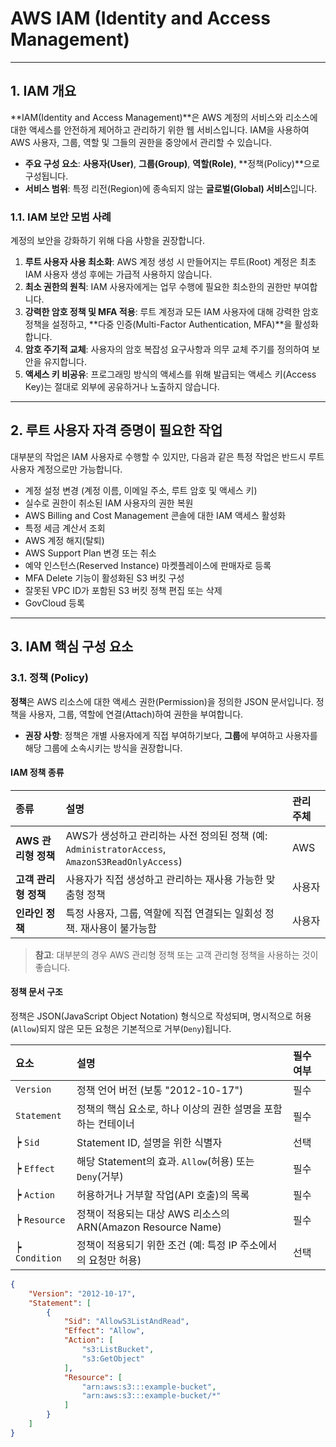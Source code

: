 # AWS IAM (Identity and Access Management)

---

## 1. IAM 개요

**IAM(Identity and Access Management)**은 AWS 계정의 서비스와 리소스에 대한 액세스를 안전하게 제어하고 관리하기 위한 웹 서비스입니다. IAM을 사용하여 AWS 사용자, 그룹, 역할 및 그들의 권한을 중앙에서 관리할 수 있습니다.

- **주요 구성 요소**: **사용자(User)**, **그룹(Group)**, **역할(Role)**, **정책(Policy)**으로 구성됩니다.
- **서비스 범위**: 특정 리전(Region)에 종속되지 않는 **글로벌(Global) 서비스**입니다.

### 1.1. IAM 보안 모범 사례

계정의 보안을 강화하기 위해 다음 사항을 권장합니다.

1.  **루트 사용자 사용 최소화**: AWS 계정 생성 시 만들어지는 루트(Root) 계정은 최초 IAM 사용자 생성 후에는 가급적 사용하지 않습니다.
2.  **최소 권한의 원칙**: IAM 사용자에게는 업무 수행에 필요한 최소한의 권한만 부여합니다.
3.  **강력한 암호 정책 및 MFA 적용**: 루트 계정과 모든 IAM 사용자에 대해 강력한 암호 정책을 설정하고, **다중 인증(Multi-Factor Authentication, MFA)**을 활성화합니다.
4.  **암호 주기적 교체**: 사용자의 암호 복잡성 요구사항과 의무 교체 주기를 정의하여 보안을 유지합니다.
5.  **액세스 키 비공유**: 프로그래밍 방식의 액세스를 위해 발급되는 액세스 키(Access Key)는 절대로 외부에 공유하거나 노출하지 않습니다.

---

## 2. 루트 사용자 자격 증명이 필요한 작업

대부분의 작업은 IAM 사용자로 수행할 수 있지만, 다음과 같은 특정 작업은 반드시 루트 사용자 계정으로만 가능합니다.

- 계정 설정 변경 (계정 이름, 이메일 주소, 루트 암호 및 액세스 키)
- 실수로 권한이 취소된 IAM 사용자의 권한 복원
- AWS Billing and Cost Management 콘솔에 대한 IAM 액세스 활성화
- 특정 세금 계산서 조회
- AWS 계정 해지(탈퇴)
- AWS Support Plan 변경 또는 취소
- 예약 인스턴스(Reserved Instance) 마켓플레이스에 판매자로 등록
- MFA Delete 기능이 활성화된 S3 버킷 구성
- 잘못된 VPC ID가 포함된 S3 버킷 정책 편집 또는 삭제
- GovCloud 등록

---

## 3. IAM 핵심 구성 요소

### 3.1. 정책 (Policy)

**정책**은 AWS 리소스에 대한 액세스 권한(Permission)을 정의한 JSON 문서입니다. 정책을 사용자, 그룹, 역할에 연결(Attach)하여 권한을 부여합니다.

- **권장 사항**: 정책은 개별 사용자에게 직접 부여하기보다, **그룹**에 부여하고 사용자를 해당 그룹에 소속시키는 방식을 권장합니다.

#### IAM 정책 종류

| 종류 | 설명 | 관리 주체 |
| :--- | :--- | :--- |
| **AWS 관리형 정책** | AWS가 생성하고 관리하는 사전 정의된 정책 (예: `AdministratorAccess`, `AmazonS3ReadOnlyAccess`) | AWS |
| **고객 관리형 정책** | 사용자가 직접 생성하고 관리하는 재사용 가능한 맞춤형 정책 | 사용자 |
| **인라인 정책** | 특정 사용자, 그룹, 역할에 직접 연결되는 일회성 정책. 재사용이 불가능함 | 사용자 |

> **참고**: 대부분의 경우 AWS 관리형 정책 또는 고객 관리형 정책을 사용하는 것이 좋습니다.

#### 정책 문서 구조

정책은 JSON(JavaScript Object Notation) 형식으로 작성되며, 명시적으로 허용(`Allow`)되지 않은 모든 요청은 기본적으로 거부(`Deny`)됩니다.

| 요소 | 설명 | 필수 여부 |
| :--- | :--- | :--- |
| `Version` | 정책 언어 버전 (보통 "2012-10-17") | 필수 |
| `Statement` | 정책의 핵심 요소로, 하나 이상의 권한 설명을 포함하는 컨테이너 | 필수 |
| ┝ `Sid` | Statement ID, 설명을 위한 식별자 | 선택 |
| ┝ `Effect` | 해당 Statement의 효과. `Allow`(허용) 또는 `Deny`(거부) | 필수 |
| ┝ `Action` | 허용하거나 거부할 작업(API 호출)의 목록 | 필수 |
| ┝ `Resource` | 정책이 적용되는 대상 AWS 리소스의 ARN(Amazon Resource Name) | 필수 |
| ┝ `Condition` | 정책이 적용되기 위한 조건 (예: 특정 IP 주소에서의 요청만 허용) | 선택 |

```json
{
    "Version": "2012-10-17",
    "Statement": [
        {
            "Sid": "AllowS3ListAndRead",
            "Effect": "Allow",
            "Action": [
                "s3:ListBucket",
                "s3:GetObject"
            ],
            "Resource": [
                "arn:aws:s3:::example-bucket",
                "arn:aws:s3:::example-bucket/*"
            ]
        }
    ]
}
